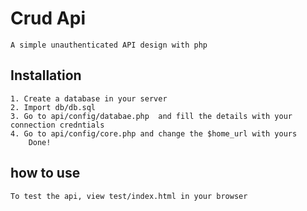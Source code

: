 # Crud Api
```
A simple unauthenticated API design with php
```
## Installation
```
1. Create a database in your server
2. Import db/db.sql
3. Go to api/config/databae.php  and fill the details with your connection credntials
4. Go to api/config/core.php and change the $home_url with yours
    Done!
```
## how to use
```
To test the api, view test/index.html in your browser
```